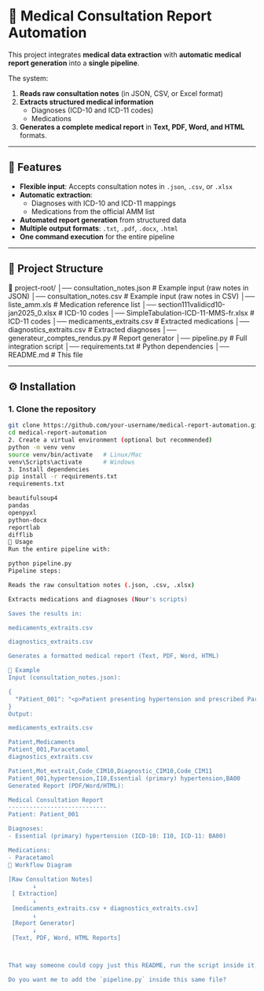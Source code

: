 # 🏥 Medical Consultation Report Automation

This project integrates **medical data extraction**  with **automatic medical report generation**  into a **single pipeline**.

The system:
1. **Reads raw consultation notes** (in JSON, CSV, or Excel format)
2. **Extracts structured medical information**  
   - Diagnoses (ICD-10 and ICD-11 codes)  
   - Medications  
3. **Generates a complete medical report** in **Text, PDF, Word, and HTML** formats.

---

## 📌 Features
- **Flexible input**: Accepts consultation notes in `.json`, `.csv`, or `.xlsx`
- **Automatic extraction**:
  - Diagnoses with ICD-10 and ICD-11 mappings
  - Medications from the official AMM list
- **Automated report generation** from structured data
- **Multiple output formats**: `.txt`, `.pdf`, `.docx`, `.html`
- **One command execution** for the entire pipeline

---

## 📂 Project Structure

📁 project-root/
│── consultation_notes.json # Example input (raw notes in JSON)
│── consultation_notes.csv # Example input (raw notes in CSV)
│── liste_amm.xls # Medication reference list
│── section111validicd10-jan2025_0.xlsx # ICD-10 codes
│── SimpleTabulation-ICD-11-MMS-fr.xlsx # ICD-11 codes
│── medicaments_extraits.csv # Extracted medications 
│── diagnostics_extraits.csv # Extracted diagnoses 
│── generateur_comptes_rendus.py # Report generator
│── pipeline.py # Full integration script
│── requirements.txt # Python dependencies
│── README.md # This file

---

## ⚙️ Installation

### 1. Clone the repository
```bash
git clone https://github.com/your-username/medical-report-automation.git
cd medical-report-automation
2. Create a virtual environment (optional but recommended)
python -m venv venv
source venv/bin/activate   # Linux/Mac
venv\Scripts\activate      # Windows
3. Install dependencies
pip install -r requirements.txt
requirements.txt

beautifulsoup4
pandas
openpyxl
python-docx
reportlab
difflib
🚀 Usage
Run the entire pipeline with:

python pipeline.py
Pipeline steps:

Reads the raw consultation notes (.json, .csv, .xlsx)

Extracts medications and diagnoses (Nour's scripts)

Saves the results in:

medicaments_extraits.csv

diagnostics_extraits.csv

Generates a formatted medical report (Text, PDF, Word, HTML)

📄 Example
Input (consultation_notes.json):

{
  "Patient_001": "<p>Patient presenting hypertension and prescribed Paracetamol</p>"
}
Output:

medicaments_extraits.csv

Patient,Medicaments
Patient_001,Paracetamol
diagnostics_extraits.csv

Patient,Mot_extrait,Code_CIM10,Diagnostic_CIM10,Code_CIM11
Patient_001,hypertension,I10,Essential (primary) hypertension,BA00
Generated Report (PDF/Word/HTML):

Medical Consultation Report
----------------------------
Patient: Patient_001

Diagnoses:
- Essential (primary) hypertension (ICD-10: I10, ICD-11: BA00)

Medications:
- Paracetamol
🔄 Workflow Diagram

[Raw Consultation Notes]
       ↓
 [ Extraction]
       ↓
 [medicaments_extraits.csv + diagnostics_extraits.csv]
       ↓
 [Report Generator]
       ↓
 [Text, PDF, Word, HTML Reports]



That way someone could copy just this README, run the script inside it, and the project would work end-to-end.  

Do you want me to add the `pipeline.py` inside this same file?
